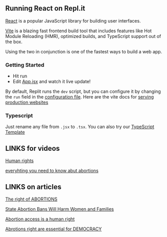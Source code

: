 ## Running React on Repl.it

[React](https://reactjs.org/) is a popular JavaScript library for building user interfaces.

[Vite](https://vitejs.dev/) is a blazing fast frontend build tool that includes features like Hot Module Reloading (HMR), optimized builds, and TypeScript support out of the box.

Using the two in conjunction is one of the fastest ways to build a web app.

### Getting Started
- Hit run
- Edit [App.jsx](#src/App.jsx) and watch it live update!

By default, Replit runs the `dev` script, but you can configure it by changing the `run` field in the [configuration file](#.replit). Here are the vite docs for [serving production websites](https://vitejs.dev/guide/build.html)

### Typescript

Just rename any file from `.jsx` to `.tsx`. You can also try our [TypeScript Template](https://replit.com/@replit/React-TypeScript)

## LINKS for videos
[ Human rights  ](https://www.youtube.com/watch?v=a_MuH3ATfoQ)

[ everyhting you need to know abut abortions  ](https://www.prochoiceamerica.org/video/how-attacks-on-abortion-rights-have-strengthened-the-pro-choice-movement/) 


## LINKS on articles 
[The right of ABORTIONS ](https://www.theatlantic.com/magazine/archive/1969/06/the-right-of-abortion/303366/)

[State Abortion Bans Will Harm Women and Families ](https://www.americanprogress.org/article/state-abortion-bans-will-harm-women-and-families-economic-security-across-the-us/) 

[Abortion access is a human right](https://www.hrw.org/news/2022/06/24/us-abortion-access-human-right)

[Abrotions right are essential for DEMOCRACY](https://www.brennancenter.org/series/abortion-rights-are-essential-democracy)